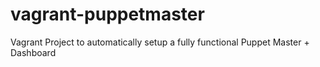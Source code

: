 vagrant-puppetmaster
====================

Vagrant Project to automatically setup a fully functional Puppet Master + Dashboard 
